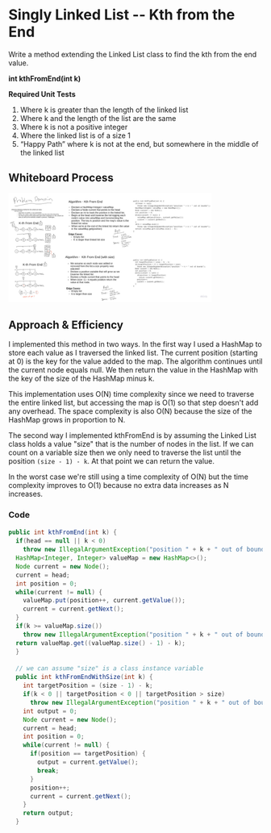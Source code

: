 # Singly Linked List -- Kth from the End

Write a method extending the Linked List class to find the kth from the end value.

**int kthFromEnd(int k)**

**Required Unit Tests**

 1. Where k is greater than the length of the linked list
 2. Where k and the length of the list are the same
 3. Where k is not a positive integer
 4. Where the linked list is of a size 1
 5. “Happy Path” where k is not at the end, but somewhere in the middle of the linked list

## Whiteboard Process

[![Whiteboard](./images/linked-list-kth.jpg)](./images/linked-list-kth.jpg)

<style>
  img {
    max-width: 80%;
  }
</style>

## Approach & Efficiency

I implemented this method in two ways. In the first way I used a HashMap to store each value as I traversed the linked list. The current position (starting at 0) is the key for the value added to the map. The algorithm continues until the current node equals null. We then return the value in the HashMap with the key of the size of the HashMap minus k.

This implementation uses O(N) time complexity since we need to traverse the entire linked list, but accessing the map is O(1) so that step doesn't add any overhead. The space complexity is also O(N) because the size of the HashMap grows in proportion to N.

The second way I implemented kthFromEnd is by assuming the Linked List class holds a value "size" that is the number of nodes in the list. If we can count on a variable size then we only need to traverse the list until the position `(size - 1) - k`. At that point we can return the value. 

In the worst case we're still using a time complexity of O(N) but the time complexity improves to O(1) because no extra data increases as N increases.


### Code

```java
public int kthFromEnd(int k) {
  if(head == null || k < 0)
    throw new IllegalArgumentException("position " + k + " out of bounds");
  HashMap<Integer, Integer> valueMap = new HashMap<>();
  Node current = new Node();
  current = head;
  int position = 0;
  while(current != null) {
    valueMap.put(position++, current.getValue());
    current = current.getNext();
  }
  if(k >= valueMap.size())
    throw new IllegalArgumentException("position " + k + " out of bounds");
  return valueMap.get((valueMap.size() - 1) - k);
  }

  // we can assume "size" is a class instance variable
  public int kthFromEndWithSize(int k) {
    int targetPosition = (size - 1) - k;
    if(k < 0 || targetPosition < 0 || targetPosition > size)
      throw new IllegalArgumentException("position " + k + " out of bounds");
    int output = 0;
    Node current = new Node();
    current = head;
    int position = 0;
    while(current != null) {
      if(position == targetPosition) {
        output = current.getValue();
        break;
      }
      position++;
      current = current.getNext();
    }
    return output;
  }
```
